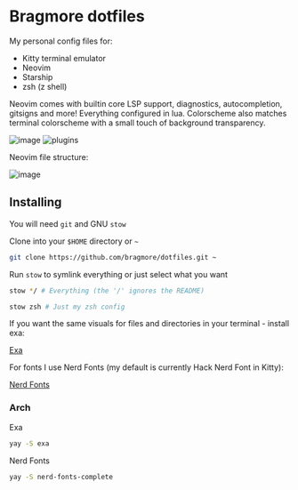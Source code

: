 # Bragmore dotfiles
My personal config files for:

- Kitty terminal emulator
- Neovim
- Starship
- zsh (z shell)

Neovim comes with builtin core LSP support, diagnostics, autocompletion, gitsigns and more! Everything configured in lua. Colorscheme also matches terminal colorscheme with a small touch of background transparency.

![image](https://user-images.githubusercontent.com/17138968/170888308-6ec0e12b-8f5b-4abc-ae8a-48e4fab5ba1c.png)
![plugins](https://user-images.githubusercontent.com/17138968/170885415-835a91c3-de7a-4481-a26f-cb0d944023a9.png)

Neovim file structure:

![image](https://user-images.githubusercontent.com/17138968/170888361-c0f5a2e9-822c-462a-b1de-8917c6e3dda8.png)


## Installing

You will need `git` and GNU `stow`

Clone into your `$HOME` directory or `~`

```bash
git clone https://github.com/bragmore/dotfiles.git ~
```

Run `stow` to symlink everything or just select what you want

```bash
stow */ # Everything (the '/' ignores the README)
```

```bash
stow zsh # Just my zsh config
```

If you want the same visuals for files and directories in your terminal - install exa:

[Exa](https://github.com/ogham/exa)

For fonts I use Nerd Fonts (my default is currently Hack Nerd Font in Kitty):

[Nerd Fonts](https://github.com/ryanoasis/nerd-fonts)

### Arch
Exa
```bash 
yay -S exa
```
Nerd Fonts
```bash
yay -S nerd-fonts-complete
```
